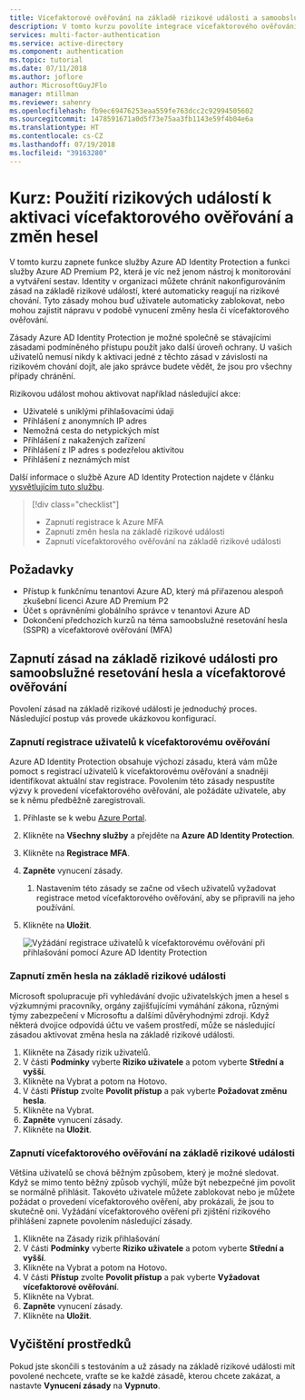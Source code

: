 ```yaml
---
title: Vícefaktorové ověřování na základě rizikové události a samoobslužné resetování hesla pomocí služby Azure Identity Protection
description: V tomto kurzu povolíte integrace vícefaktorového ověřování (MFA – Multi-Factor Authentication) a samoobslužného resetování hesla služby Azure Identity Protection, abyste snížili rizikové chování.
services: multi-factor-authentication
ms.service: active-directory
ms.component: authentication
ms.topic: tutorial
ms.date: 07/11/2018
ms.author: joflore
author: MicrosoftGuyJFlo
manager: mtillman
ms.reviewer: sahenry
ms.openlocfilehash: fb9ec69476253eaa559fe763dcc2c92994505602
ms.sourcegitcommit: 1478591671a0d5f73e75aa3fb1143e59f4b04e6a
ms.translationtype: HT
ms.contentlocale: cs-CZ
ms.lasthandoff: 07/19/2018
ms.locfileid: "39163280"
---
```

# <a name="tutorial-use-risk-events-to-trigger-multi-factor-authentication-and-password-changes"></a>Kurz: Použití rizikových událostí k aktivaci vícefaktorového ověřování a změn hesel

V tomto kurzu zapnete funkce služby Azure AD Identity Protection a funkci služby Azure AD Premium P2, která je víc než jenom nástroj k monitorování a vytváření sestav. Identity v organizaci můžete chránit nakonfigurováním zásad na základě rizikové událostí, které automaticky reagují na rizikové chování. Tyto zásady mohou buď uživatele automaticky zablokovat, nebo mohou zajistit nápravu v podobě vynucení změny hesla či vícefaktorového ověřování.

Zásady Azure AD Identity Protection je možné společně se stávajícími zásadami podmíněného přístupu použít jako další úroveň ochrany. U vašich uživatelů nemusí nikdy k aktivaci jedné z těchto zásad v závislosti na rizikovém chování dojít, ale jako správce budete vědět, že jsou pro všechny případy chránění.

Rizikovou událost mohou aktivovat například následující akce:

* Uživatelé s uniklými přihlašovacími údaji
* Přihlášení z anonymních IP adres
* Nemožná cesta do netypických míst
* Přihlášení z nakažených zařízení
* Přihlášení z IP adres s podezřelou aktivitou
* Přihlášení z neznámých míst

Další informace o službě Azure AD Identity Protection najdete v článku [vysvětlujícím tuto službu](../active-directory-identityprotection.md).

> [!div class="checklist"]
> * Zapnutí registrace k Azure MFA
> * Zapnutí změn hesla na základě rizikové události
> * Zapnutí vícefaktorového ověřování na základě rizikové události

## <a name="prerequisites"></a>Požadavky

* Přístup k funkčnímu tenantovi Azure AD, který má přiřazenou alespoň zkušební licenci Azure AD Premium P2
* Účet s oprávněními globálního správce v tenantovi Azure AD
* Dokončení předchozích kurzů na téma samoobslužné resetování hesla (SSPR) a vícefaktorové ověřování (MFA)

## <a name="enable-risk-based-policies-for-sspr-and-mfa"></a>Zapnutí zásad na základě rizikové události pro samoobslužné resetování hesla a vícefaktorové ověřování

Povolení zásad na základě rizikové události je jednoduchý proces. Následující postup vás provede ukázkovou konfigurací.

### <a name="enable-users-to-register-for-multi-factor-authentication"></a>Zapnutí registrace uživatelů k vícefaktorovému ověřování

Azure AD Identity Protection obsahuje výchozí zásadu, která vám může pomoct s registrací uživatelů k vícefaktorovému ověřování a snadněji identifikovat aktuální stav registrace. Povolením této zásady nespustíte výzvy k provedení vícefaktorového ověřování, ale požádáte uživatele, aby se k němu předběžně zaregistrovali.

1. Přihlaste se k webu [Azure Portal](https://portal.azure.com).
1. Klikněte na **Všechny služby** a přejděte na **Azure AD Identity Protection**.
1. Klikněte na **Registrace MFA**.
1. **Zapněte** vynucení zásady.
   1. Nastavením této zásady se začne od všech uživatelů vyžadovat registrace metod vícefaktorového ověřování, aby se připravili na jeho používání.
1. Klikněte na **Uložit**.

   ![Vyžádání registrace uživatelů k vícefaktorovému ověřování při přihlašování pomocí Azure AD Identity Protection](./media/tutorial-risk-based-sspr-mfa/risk-based-require-mfa-registration.png)

### <a name="enable-risk-based-password-changes"></a>Zapnutí změn hesla na základě rizikové události

Microsoft spolupracuje při vyhledávání dvojic uživatelských jmen a hesel s výzkumnými pracovníky, orgány zajišťujícími vymáhání zákona, různými týmy zabezpečení v Microsoftu a dalšími důvěryhodnými zdroji. Když některá dvojice odpovídá účtu ve vašem prostředí, může se následující zásadou aktivovat změna hesla na základě rizikové události.

1. Klikněte na Zásady rizik uživatelů.
1. V části **Podmínky** vyberte **Riziko uživatele** a potom vyberte **Střední a vyšší**.
1. Klikněte na Vybrat a potom na Hotovo.
1. V části **Přístup** zvolte **Povolit přístup** a pak vyberte **Požadovat změnu hesla**.
1. Klikněte na Vybrat.
1. **Zapněte** vynucení zásady.
1. Klikněte na **Uložit**.

### <a name="enable-risk-based-multi-factor-authentication"></a>Zapnutí vícefaktorového ověřování na základě rizikové události

Většina uživatelů se chová běžným způsobem, který je možné sledovat. Když se mimo tento běžný způsob vychýlí, může být nebezpečné jim povolit se normálně přihlásit. Takovéto uživatele můžete zablokovat nebo je můžete požádat o provedení vícefaktorového ověření, aby prokázali, že jsou to skutečně oni. Vyžádání vícefaktorového ověření při zjištění rizikového přihlášení zapnete povolením následující zásady.

1. Klikněte na Zásady rizik přihlašování
1. V části **Podmínky** vyberte **Riziko uživatele** a potom vyberte **Střední a vyšší**.
1. Klikněte na Vybrat a potom na Hotovo.
1. V části **Přístup** zvolte **Povolit přístup** a pak vyberte **Vyžadovat vícefaktorové ověřování**.
1. Klikněte na Vybrat.
1. **Zapněte** vynucení zásady.
1. Klikněte na **Uložit**.

## <a name="clean-up-resources"></a>Vyčištění prostředků

Pokud jste skončili s testováním a už zásady na základě rizikové události mít povolené nechcete, vraťte se ke každé zásadě, kterou chcete zakázat, a nastavte **Vynucení zásady** na **Vypnuto**.